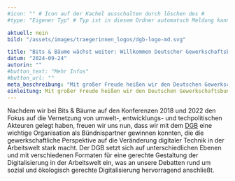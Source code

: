 ```yaml
---
#icon: "" # Icon auf der Kachel ausschalten durch löschen des #
#type: "Eigener Typ" # Typ ist in diesem Ordner automatsch Meldung kann aber hier überschrieben werden z.B. mit "Veröffentlichung" - der Typ erscheint in der Kachel

aktuell: nein
bild: "/assets/images/traegerinnen_logos/dgb-logo-md.svg"

title: "Bits & Bäume wächst weiter: Willkommen Deutscher Gewerkschaftsbund (DGB)!"
datum: "2024-09-24"
autorin: ""
#button_text: "Mehr Infos"
#button_url: ""
meta_beschreibung: "Mit großer Freude heißen wir den Deutschen Gewerkschaftsbund (DGB) als Teil des Trägerkreises willkommen!"
einleitung: Mit großer Freude heißen wir den Deutschen Gewerkschaftsbund (DGB) als Teil des Trägerkreises willkommen!
---
```

 Nachdem wir bei Bits & Bäume auf den Konferenzen 2018 und 2022 den Fokus auf die Vernetzung von umwelt-, entwicklungs- und techpolitischen Akteuren gelegt haben, freuen wir uns nun, dass wir mit dem [DGB](/traegerkreis/#Deutscher%20Gewerkschaftsbund) eine wichtige Organisation als Bündnispartner gewinnen konnten, die die gewerkschaftliche Perspektive auf die Veränderung digitaler Technik in der Arbeitswelt stark macht. Der DGB setzt sich auf unterschiedlichen Ebenen und mit verschiedenen Formaten für eine gerechte Gestaltung der Digitalisierung in der Arbeitswelt ein, was an unsere Debatten rund um sozial und ökologisch gerechte Digitalisierung hervorragend anschließt. 
